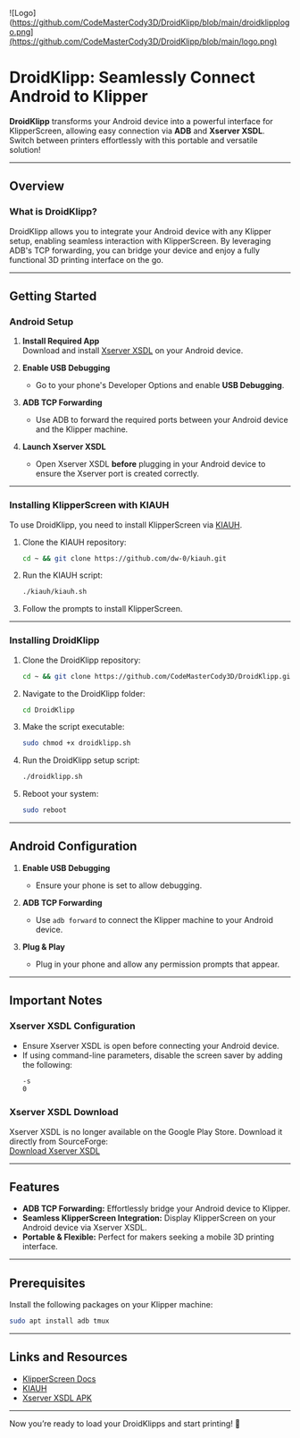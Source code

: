 
![Logo](https://github.com/CodeMasterCody3D/DroidKlipp/blob/main/droidklipplogo.png](https://github.com/CodeMasterCody3D/DroidKlipp/blob/main/logo.png)

# DroidKlipp: Seamlessly Connect Android to Klipper

**DroidKlipp** transforms your Android device into a powerful interface for KlipperScreen, allowing easy connection via **ADB** and **Xserver XSDL**. Switch between printers effortlessly with this portable and versatile solution!

---

## Overview

### What is DroidKlipp?  
DroidKlipp allows you to integrate your Android device with any Klipper setup, enabling seamless interaction with KlipperScreen. By leveraging ADB's TCP forwarding, you can bridge your device and enjoy a fully functional 3D printing interface on the go.

---

## Getting Started

### Android Setup
1. **Install Required App**  
   Download and install [Xserver XSDL](https://sourceforge.net/projects/libsdl-android/files/apk/XServer-XSDL/XServer-XSDL-1.20.51.apk/download) on your Android device.  

2. **Enable USB Debugging**  
   - Go to your phone's Developer Options and enable **USB Debugging**.  

3. **ADB TCP Forwarding**  
   - Use ADB to forward the required ports between your Android device and the Klipper machine.  

4. **Launch Xserver XSDL**  
   - Open Xserver XSDL **before** plugging in your Android device to ensure the Xserver port is created correctly.

---

### Installing KlipperScreen with KIAUH
To use DroidKlipp, you need to install KlipperScreen via [KIAUH](https://github.com/dw-0/kiauh).  

1. Clone the KIAUH repository:  
   ```sh
   cd ~ && git clone https://github.com/dw-0/kiauh.git
   ```  

2. Run the KIAUH script:  
   ```sh
   ./kiauh/kiauh.sh
   ```  

3. Follow the prompts to install KlipperScreen.  

---

### Installing DroidKlipp

1. Clone the DroidKlipp repository:  
   ```sh
   cd ~ && git clone https://github.com/CodeMasterCody3D/DroidKlipp.git
   ```  

2. Navigate to the DroidKlipp folder:  
   ```sh
   cd DroidKlipp
   ```  

3. Make the script executable:  
   ```sh
   sudo chmod +x droidklipp.sh
   ```  

4. Run the DroidKlipp setup script:  
   ```sh
   ./droidklipp.sh
   ```  

5. Reboot your system:  
   ```sh
   sudo reboot
   ```  

---

## Android Configuration

1. **Enable USB Debugging**  
   - Ensure your phone is set to allow debugging.  

2. **ADB TCP Forwarding**  
   - Use `adb forward` to connect the Klipper machine to your Android device.  

3. **Plug & Play**  
   - Plug in your phone and allow any permission prompts that appear.  

---

## Important Notes

### Xserver XSDL Configuration
- Ensure Xserver XSDL is open before connecting your Android device.  
- If using command-line parameters, disable the screen saver by adding the following:  
  ```sh
  -s
  0
  ```  

### Xserver XSDL Download
Xserver XSDL is no longer available on the Google Play Store. Download it directly from SourceForge:  
[Download Xserver XSDL](https://sourceforge.net/projects/libsdl-android/files/apk/XServer-XSDL/XServer-XSDL-1.20.51.apk/download)

---

## Features
- **ADB TCP Forwarding:** Effortlessly bridge your Android device to Klipper.  
- **Seamless KlipperScreen Integration:** Display KlipperScreen on your Android device via Xserver XSDL.  
- **Portable & Flexible:** Perfect for makers seeking a mobile 3D printing interface.  

---

## Prerequisites

Install the following packages on your Klipper machine:
```sh
sudo apt install adb tmux
```  

---

## Links and Resources

- [KlipperScreen Docs](https://klipperscreen.readthedocs.io/en/latest/Android/)  
- [KIAUH](https://github.com/dw-0/kiauh)  
- [Xserver XSDL APK](https://sourceforge.net/projects/libsdl-android/files/apk/XServer-XSDL/XServer-XSDL-1.20.51.apk/download)  

---

Now you’re ready to load your DroidKlipps and start printing! 🚀


